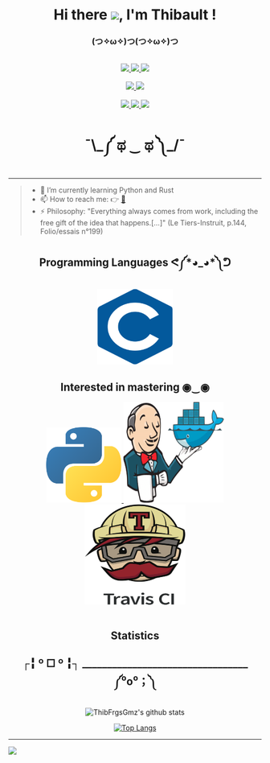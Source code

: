 <div align="center">
  <h1>Hi there <img src="https://media.giphy.com/media/hvRJCLFzcasrR4ia7z/giphy.gif" width="25px">, I'm Thibault !</h1>
  <h3>(つ✧ω✧)つ(つ✧ω✧)つ</h3>
</div>
<br>

<div align="center">
  <a href=  "">
      <img src=
      "https://img.shields.io/badge/SOFTWARE-%20ENGINEERING%20-gray.svg?colorA=655BE1&colorB=4F44D6&style=for-the-badge"/>
  </a>
  <a href=  "">
      <img src=
      "https://img.shields.io/badge/SOFTWARE-%20DEVELOPMENT%20-gray.svg?colorA=655BE1&colorB=4F44D6&style=for-the-badge"/>
  </a>
  <a href=  "">
      <img src=
      "https://img.shields.io/badge/SOFTWARE-%20ARCHITECTURE%20-gray.svg?colorA=655BE1&colorB=4F44D6&style=for-the-badge"/>
  </a>
</div>
<br>
<div align="center">
  <a href=  "">
      <img src=
      "https://img.shields.io/badge/SPACE-%20SYSTEMS%20-gray.svg?colorA=655BE1&colorB=4F44D6&style=for-the-badge"/>
  </a>
  <a href=  "">
      <img src=
      "https://img.shields.io/badge/EMBEDDED-%20SYSTEMS%20-gray.svg?colorA=655BE1&colorB=4F44D6&style=for-the-badge"/>
  </a>   
</div>
<br>
<div align="center"> 
  <a href=  "">
      <img src=
      "https://img.shields.io/badge/CONINUOUS-%20LEARNING%20-gray.svg?colorA=655BE1&colorB=4F44D6&style=for-the-badge"/>
  </a>    
  <a href=  "">
      <img src=
      "https://img.shields.io/badge/INNOVATION-AND%20CREATIVITY%20-gray.svg?colorA=655BE1&colorB=4F44D6&style=for-the-badge"/>
  </a>    
  <a href=  "">
      <img src=
      "https://img.shields.io/badge/SELF-%20MOTIVATION%20-gray.svg?colorA=655BE1&colorB=4F44D6&style=for-the-badge"/>
  </a>
  <h1>¯\_༼ ಥ ‿ ಥ ༽_/¯</h1>
</div>

***

> - 🌱 I’m currently learning Python and Rust
> - 📫 How to reach me: 👉 [📧](https://github.com/ThibFrgsGmz/ThibFrgsGmz/issues)
> - ⚡ Philosophy: "Everything always comes from work, including the free gift of the idea that happens.[...]" (Le Tiers-Instruit, p.144, Folio/essais n°199)


<div align="center">
  <div>
    <h2> Programming Languages ᕙ༼*◕_◕*༽ᕤ </h2>
    <a href="http://www.open-std.org/jtc1/sc22/wg14/"><img src="logos/C.svg" width="150px" height="150px">
    </a>
      </a>
  </div>
</div>
<div align="center">
  <div>
    <h2> Interested in mastering ◉‿◉</h2>
    <a href="https://www.python.org"><img src="logos/python-5.svg" height="150px">
    </a>
    <a href="https://www.jenkins.io/"><img src="logos/jenkins_with_docker.svg" width="200px" height="200px">
    </a>    
    <a href="https://travis-ci.org/"><img src="logos/travis-ci.svg"       width="200px" height="200px">
    </a>
  </div>
</div>
<br>
<div align="center">
    <h2> Statistics </h2>
    <h2> ┌╏ º □ º ╏┐      _________________________________                ༼⁰o⁰；༽ </h2>

![ThibFrgsGmz's github stats](https://github-readme-stats.vercel.app/api?username=ThibFrgsGmz&show_icons=true&theme=highcontrast)

[![Top Langs](https://github-readme-stats.vercel.app/api/top-langs/?username=ThibFrgsGmz&layout=compact)](https://github.com/ThibFrgsGmz/github-readme-stats)
</div>


---

<a href="https://github.com/ThibFrgsGmz/github-profile-views-counter">
  <img src="https://komarev.com/ghpvc/?username=ThibFrgsGmz&label=PROFILE+VIEWS&style=flat-square&color=red">
</a>
